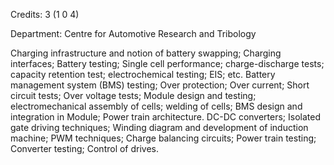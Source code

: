 Credits: 3 (1 0 4)

Department: Centre for Automotive Research and Tribology

Charging infrastructure and notion of battery swapping; Charging interfaces; Battery testing; Single cell performance; charge-discharge tests; capacity retention test; electrochemical testing; EIS; etc. Battery management system (BMS) testing; Over protection; Over current; Short circuit tests; Over voltage tests; Module design and testing; electromechanical assembly of cells; welding of cells; BMS design and integration in Module; Power train architecture. DC-DC converters; Isolated gate driving techniques; Winding diagram and development of induction machine; PWM techniques; Charge balancing circuits; Power train testing; Converter testing; Control of drives.